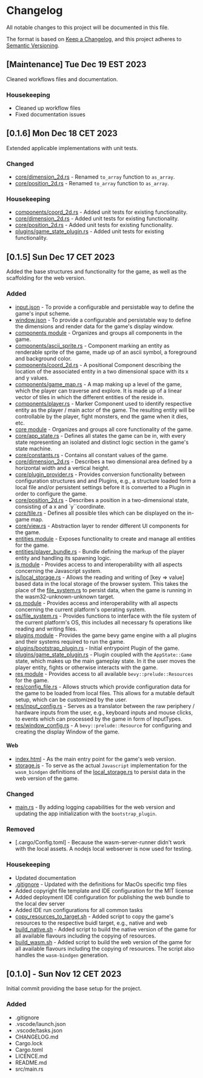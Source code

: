 # Changelog

All notable changes to this project will be documented in this file.

The format is based on [Keep a Changelog](https://keepachangelog.com/en/1.0.0/),
and this project adheres to [Semantic Versioning](https://semver.org/spec/v2.0.0.html).

## [Maintenance] Tue Dec 19 EST 2023

Cleaned workflows files and documentation.

### Housekeeping

* Cleaned up workflow files
* Fixed documentation issues

## [0.1.6] Mon Dec 18 CET 2023

Extended applicable implementations with unit tests.

### Changed

* [core/dimension_2d.rs](src/core/dimension_2d.rs) - Renamed `to_array` function to `as_array`.
* [core/position_2d.rs](src/core/position_2d.rs) - Renamed `to_array` function to `as_array`.


### Housekeeping

* [components/coord_2d.rs](src/components/coord_2d.rs) - Added unit tests for existing functionality.
* [core/dimension_2d.rs](src/core/dimension_2d.rs) - Added unit tests for existing functionality.
* [core/position_2d.rs](src/core/position_2d.rs) - Added unit tests for existing functionality.
* [plugins/game_state_plugin.rs](src/plugins/game_state_plugin.rs) - Added unit tests for existing functionality.


## [0.1.5] Sun Dec 17 CET 2023

Added the base structures and functionality for the game, as well as the scaffolding for the web version.

### Added

* [input.json](config/input.json) - To provide a configurable and persistable way to define the game's input scheme.
* [window.json](config/window.json) - To provide a configurable and persistable way to define the dimensions and render
data for the game's display window.
* [components module](src/components/mod.rs) - Organizes and groups all components in the game.
* [components/ascii_sprite.rs](src/components/ascii_sprite.rs) - Component marking an entity as renderable sprite
of the game, made up of an ascii symbol, a foreground and background color.
* [components/coord_2d.rs](src/components/coord_2d.rs) - A positional Component describing the location 
of the associated entity in a two dimensional space with its x and y values.
* [components/game_map.rs](src/components/game_map.rs) - A map making up a level of the game, which the player 
can traverse and explore. It is made up of a linear vector of tiles in which the different entities of the reside in.
* [components/player.rs](src/components/player.rs) - Marker Component used to identify respective entity as the
player / main actor of the game. The resulting entity will be controllable by the player, fight monsters, 
end the game when it dies, etc.
* [core module](src/core/mod.rs) - Organizes and groups all core functionality of the game.
* [core/app_state.rs](src/core/app_state.rs) - Defines all states the game can be in, with every state representing
an isolated and distinct logic section in the game's state machine.
* [core/constants.rs](src/core/constants.rs) - Contains all constant values of the game.
* [core/dimension_2d.rs](src/core/dimension_2d.rs) - Describes a two dimensional area defined by a horizontal width 
and a vertical height.
* [core/plugin_provider.rs](src/core/plugin_provider.rs) - Provides conversion functionality between configuration 
structures and and Plugins, e.g., a structure loaded form a local file and/or persistent settings before it is
converted to a Plugin in order to configure the game.
* [core/position_2d.rs](src/core/position_2d.rs) - Describes a position in a two-dimensional state, 
consisting of a x and `y``coordinate.
* [core/tile.rs](src/core/tile.rs) - Defines all possible tiles which can be displayed on the in-game map.
* [core/view.rs](src/core/view.rs) - Abstraction layer to render different UI components for the game.
* [entities module](src/entities/mod.rs) - Exposes functionality to create and manage all entities for the game.
* [entities/player_bundle.rs](src/entities/player_bundle.rs) - Bundle defining the markup of the player entity 
and handling its spawning logic.
* [js module](src/js/mod.rs) - Provides access to and interoperability with all aspects concerning 
the Javascript system.
* [js/local_storage.rs](src/js/local_storage.rs) - Allows the reading and writing of [key => value] based data 
in the local storage of the browser system. This takes the place of the [file_system.rs](src/os/file_system.rs) 
to persist data, when the game is running in the wasm32-unknown-unknown target.
* [os module](src/os/mod.rs) - Provides access and interoperability with all aspects concerning the current
platform's operating system.
* [os/file_system.rs](src/os/file_system.rs) - Provides functions to interface with the file system of the
current platform's OS, this includes all necessary fs operations like reading and writing files.
* [plugins module](src/plugins/mod.rs) - Provides the game bevy game engine with a all plugins and their systems
required to run the game.
* [plugins/bootstrap_plugin.rs](src/plugins/bootstrap_plugin.rs) - Initial entrypoint Plugin of the game.
* [plugins/game_state_plugin.rs](src/plugins/game_state_plugin.rs) - Plugin coupled with the `AppState::Game` state,
which makes up the main gameplay state. In it the user moves the player entity, fights or otherwise interacts
with the game.
* [res module](src/res/mod.rs) - Provides access to all available `bevy::prelude::Resources` for the game.
* [res/config_file.rs](src/res/config_file.rs) - Allows structs which provide configuration data for the game to be
loaded from local files. This allows for a mutable default setup, which can be customized by the user.
* [res/input_config.rs](src/res/input_config.rs) - Serves as a translator between the raw periphery / hardware inputs 
from the user, e.g., keyboard inputs and mouse clicks, to events which can processed by the game in form of InputTypes.
* [res/window_config.rs](src/res/window_config.rs) - A `bevy::prelude::Resource` for configuring and creating the
display Window of the game.

#### Web

* [index.html](web/index.html) - As the main entry point for the game's web version.
* [storage.js](web/bridge/storage.js) - To serve as the actual `Javascript` implementation for
the `wasm_bindgen` definitions of the [local_storage.rs](src/js/local_storage.rs) to persist data in the
web version of the game.

### Changed

* [main.rs](src/main.rs) - By adding logging capabilities for the web version and
updating the app initialization with the `bootstrap_plugin`.

### Removed

* [.cargo/Config.toml] - Because the wasm-server-runner didn't work with the local assets. 
A nodejs local webserver is now used for testing.

### Housekeeping

* Updated documentation
* [.gitignore](.gitignore) - Updated with the definitions for MacOs specific tmp files
* Added copyright file template and IDE configuration for the MIT license
* Added deployment IDE configuration for publishing the web bundle to the local dev server
* Added IDE run configurations for all common tasks
* [copy_resources_to_target.sh](scripts/copy_resources_to_target.sh) - Added script to copy the game's resources to
the respective buidl target, e.g., native and web
* [build_native.sh](scripts/build_native.sh) - Added script to build the native version of the game for all available 
flavours including the copying of resources.
* [build_wasm.sh](scripts/build_wasm.sh) - Added script to build the web version of the game for all available
flavours including the copying of resources. The script also handles the `wasm-bindgen` generation.

## [0.1.0] - Sun Nov 12 CET 2023

Initial commit providing the base setup for the project.

### Added

* .gitignore
* .vscode/launch.json
* .vscode/tasks.json
* CHANGELOG.md
* Cargo.lock
* Cargo.toml
* LICENCE.md
* README.md
* src/main.rs